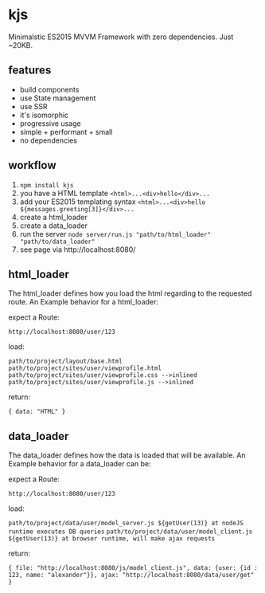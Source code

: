 # kjs

Minimalstic ES2015 MVVM Framework with zero dependencies. Just ~20KB.

## features

- build components
- use State management
- use SSR
- it's isomorphic
- progressive usage
- simple + performant + small
- no dependencies

## workflow

1. `npm install kjs`
2. you have a HTML template `<html>...<div>hello</div>...`
3. add your ES2015 templating syntax `<html>...<div>hello ${messages.greeting[3]}</div>...`
4. create a html_loader 
5. create a data_loader
6. run the server `node server/run.js "path/to/html_loader" "path/to/data_loader"`
7. see page via http://localhost:8080/

## html_loader

The html_loader defines how you load the html regarding to the requested route.
An Example behavior for a html_loader:

expect a Route:

`http://localhost:8080/user/123` 

load:

`path/to/project/layout/base.html`
`path/to/project/sites/user/viewprofile.html`
`path/to/project/sites/user/viewprofile.css -->inlined`
`path/to/project/sites/user/viewprofile.js -->inlined`

return:

`{ data: "HTML" }`

## data_loader

The data_loader defines how the data is loaded that will be available.
An Example behavior for a data_loader can be:

expect a Route:

`http://localhost:8080/user/123` 

load:

`path/to/project/data/user/model_server.js ${getUser(13)} at nodeJS runtime executes DB queries`
`path/to/project/data/user/model_client.js ${getUser(13)} at browser runtime, will make ajax requests`

return:

`{ file: "http://localhost:8080/js/model_client.js", data: {user: {id : 123, name: "alexander"}}, ajax: "http://localhost:8080/data/user/get" }`

